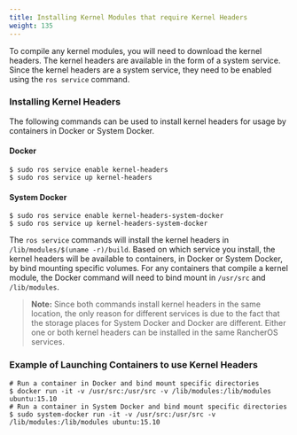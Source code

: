 ```yaml
---
title: Installing Kernel Modules that require Kernel Headers
weight: 135
---
```


To compile any kernel modules, you will need to download the kernel headers. The kernel headers are available in the form of a system service. Since the kernel headers are a system service, they need to be enabled using the `ros service` command.

### Installing Kernel Headers

The following commands can be used to install kernel headers for usage by containers in Docker or System Docker.

#### Docker

```
$ sudo ros service enable kernel-headers
$ sudo ros service up kernel-headers
```

#### System Docker

```
$ sudo ros service enable kernel-headers-system-docker
$ sudo ros service up kernel-headers-system-docker
```

The `ros service` commands will install the kernel headers in `/lib/modules/$(uname -r)/build`. Based on which service you install, the kernel headers will be available to containers, in Docker or System Docker,  by bind mounting specific volumes. For any containers that compile a kernel module, the Docker command will need to bind mount in `/usr/src` and `/lib/modules`.

> **Note:** Since both commands install kernel headers in the same location, the only reason for different services is due to the fact that the storage places for System Docker and Docker are different. Either one or both kernel headers can be installed in the same RancherOS services.

### Example of Launching Containers to use Kernel Headers

```
# Run a container in Docker and bind mount specific directories
$ docker run -it -v /usr/src:/usr/src -v /lib/modules:/lib/modules ubuntu:15.10
# Run a container in System Docker and bind mount specific directories
$ sudo system-docker run -it -v /usr/src:/usr/src -v /lib/modules:/lib/modules ubuntu:15.10
```

